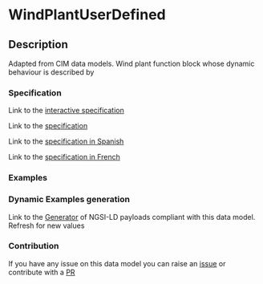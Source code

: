 # WindPlantUserDefined

## Description 

Adapted from CIM data models. Wind plant function block whose dynamic behaviour is described by
### Specification

Link to the [interactive specification](https://swagger.lab.fiware.org/?url=https://smart-data-models.github.io/dataModel.EnergyCIM/WindPlantUserDefined/swagger.yaml)

Link to the [specification](https://smart-data-models.github.io/dataModel.EnergyCIM/WindPlantUserDefined/doc/spec.md)

Link to the [specification in Spanish](https://smart-data-models.github.io/dataModel.EnergyCIM/WindPlantUserDefined/doc/spec_ES.md)

Link to the [specification in French](https://smart-data-models.github.io/dataModel.EnergyCIM/WindPlantUserDefined/doc/spec_FR.md)
### Examples
### Dynamic Examples generation

Link to the [Generator](https://smartdatamodels.org/extra/ngsi-ld_generator_v0.91.php?schemaUrl=https://raw.githubusercontent.com/smart-data-models/dataModel.EnergyCIM/master/WindPlantUserDefined/schema.json&email=info@smartdatamodels.org) of NGSI-LD payloads compliant with this data model. Refresh for new values
### Contribution

 If you have any issue on this data model you can raise an [issue](https://github.com/smart-data-models/dataModel.EnergyCIM/issues)  or contribute with a [PR](https://github.com/smart-data-models/dataModel.EnergyCIM/pulls)